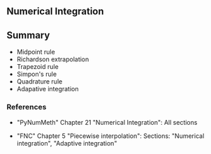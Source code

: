 ## Numerical Integration

## Summary

* Midpoint rule
* Richardson extrapolation
* Trapezoid rule
* Simpon's rule
* Quadrature rule
* Adapative integration

### References
* "PyNumMeth" Chapter 21 "Numerical Integration": All sections

* "FNC" Chapter 5 "Piecewise interpolation":
Sections: "Numerical integration", "Adaptive integration"


